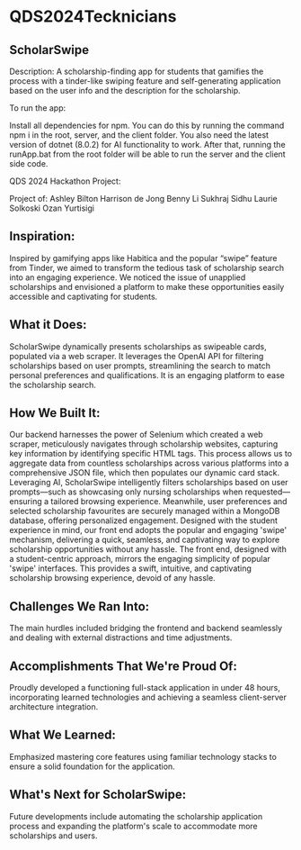 # QDS2024Tecknicians

## ScholarSwipe

Description: A scholarship-finding app for students that gamifies the process with a tinder-like swiping feature and self-generating 
application based on the user info and the description for the scholarship.

To run the app:

Install all dependencies for npm. You can do this by running the command npm i in the root, server, and the client folder. You also need the latest version of dotnet (8.0.2) for AI functionality to work. After that, running the runApp.bat from the root folder will be able to run the server and the client side code.

QDS 2024 Hackathon Project: 

Project of:
Ashley Bilton
Harrison de Jong
Benny Li
Sukhraj Sidhu
Laurie Solkoski
Ozan Yurtisigi



## Inspiration:
Inspired by gamifying apps like Habitica and the popular “swipe” feature from Tinder, we aimed to transform the tedious task of scholarship search into an engaging experience. We noticed the issue of unapplied scholarships and envisioned a platform to make these opportunities easily accessible and captivating for students.

## What it Does:
ScholarSwipe dynamically presents scholarships as swipeable cards, populated via a web scraper. It leverages the OpenAI API for filtering scholarships based on user prompts, streamlining the search to match personal preferences and qualifications. It is an engaging platform to ease the scholarship search.

## How We Built It:
Our backend harnesses the power of Selenium which created a web scraper, meticulously navigates through scholarship websites, capturing key information by identifying specific HTML tags. This process allows us to aggregate data from countless scholarships across various platforms into a comprehensive JSON file, which then populates our dynamic card stack. Leveraging AI, ScholarSwipe intelligently filters scholarships based on user prompts—such as showcasing only nursing scholarships when requested—ensuring a tailored browsing experience. Meanwhile, user preferences and selected scholarship favourites are securely managed within a MongoDB database, offering personalized engagement. Designed with the student experience in mind, our front end adopts the popular and engaging 'swipe' mechanism, delivering a quick, seamless, and captivating way to explore scholarship opportunities without any hassle. The front end, designed with a student-centric approach, mirrors the engaging simplicity of popular 'swipe' interfaces. This provides a swift, intuitive, and captivating scholarship browsing experience, devoid of any hassle.

## Challenges We Ran Into:
The main hurdles included bridging the frontend and backend seamlessly and dealing with external distractions and time adjustments.

## Accomplishments That We're Proud Of:
Proudly developed a functioning full-stack application in under 48 hours, incorporating learned technologies and achieving a seamless client-server architecture integration.

## What We Learned:
Emphasized mastering core features using familiar technology stacks to ensure a solid foundation for the application.

## What's Next for ScholarSwipe:
Future developments include automating the scholarship application process and expanding the platform's scale to accommodate more scholarships and users.
